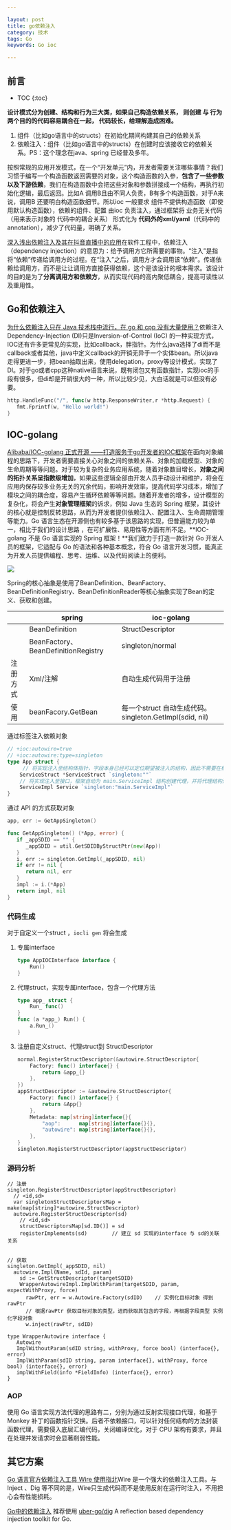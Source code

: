 ```yaml
---

layout: post
title: go依赖注入
category: 技术
tags: Go
keywords: Go ioc

---
```


## 前言

* TOC
{:toc}

**设计模式分为创建、结构和行为三大类，如果自己构造依赖关系， 则创建 与 行为 两个目的的代码容易耦合在一起， 代码较长，给理解造成困难。**

1. 组件（比如go语言中的structs）在初始化期间构建其自己的依赖关系
2. 依赖注入：组件（比如go语言中的structs）在创建时应该接收它的依赖关系。PS：这个理念在java、spring 已经普及多年。

按照常规的应用开发模式，在一个“开发单元”内，开发者需要关注哪些事情？我们习惯于编写一个构造函数返回需要的对象，这个构造函数的入参，**包含了一些参数以及下游依赖**，我们在构造函数中会把这些对象和参数拼接成一个结构，再执行初始化逻辑，最后返回。比如A 调用B且由不同人负责，B有多个构造函数，对于A来说，调用B 还要明白构造函数细节。所以ioc 一般要求 组件不提供构造函数（即使用默认构造函数），依赖的组件、配置 由ioc 负责注入，通过框架将 业务无关代码（用来表示对象的 代码中的耦合关系） 形式化为 **代码外的xml/yaml**（代码中的annotation），减少了代码量，明确了关系。

[深入浅出依赖注入及其在抖音直播中的应用](https://mp.weixin.qq.com/s/Zp-OqCVVr9CbDv1Y1zWN-w)在软件工程中，依赖注入（dependency injection）的意思为：给予调用方它所需要的事物。“注入”是指将“依赖”传递给调用方的过程。在“注入”之后，调用方才会调用该“依赖”。传递依赖给调用方，而不是让让调用方直接获得依赖，这个是该设计的根本需求。该设计的目的是为了**分离调用方和依赖方**，从而实现代码的高内聚低耦合，提高可读性以及重用性。


## Go和依赖注入

[为什么依赖注入只在 Java 技术栈中流行，在 go 和 cpp 没有大量使用？](https://www.zhihu.com/question/521822847/answer/2451020694)依赖注入Dependency-Injection (DI)只是Inversion-of-Control (IoC) 的一种实现方式，IOC还有许多更常见的实现，比如callback，胖指针。为什么java选择了di而不是callback或者其他，java中定义callback的开销无异于一个实体bean。所以java走得更进一步，把bean抽取出来，使用delegation，proxy等设计模式，实现了DI。对于go或者cpp这种native语言来说，既有闭包又有函数指针，实现ioc的手段有很多，但di却是开销很大的一种，所以比较少见，大白话就是可以但没有必要。

```go
http.HandleFunc("/", func(w http.ResponseWriter,r *http.Request) {
   fmt.Fprintf(w, "Hello world!")
}
```

## IOC-golang

[Alibaba/IOC-golang 正式开源 ——打造服务于go开发者的IOC框架](https://mp.weixin.qq.com/s/Ar-JdkrQ5NnCWcGOoCuVgg)在面向对象编程的思路下，开发者需要直接关心对象之间的依赖关系、对象的加载模型、对象的生命周期等等问题。对于较为复杂的业务应用系统，随着对象数目增长，**对象之间的拓扑关系呈指数级增加**，如果这些逻辑全部由开发人员手动设计和维护，将会在应用内保存较多业务无关的冗余代码，影响开发效率，提高代码学习成本，增加了模块之间的耦合度，容易产生循环依赖等等问题。随着开发者的增多，设计模型的复杂化，将会产生**对象管理框架**的诉求，例如 Java 生态的 Spring 框架，其设计的核心就是控制反转思路，从而为开发者提供依赖注入、配置注入、生命周期管理等能力。Go 语言生态在开源侧也有较多基于该思路的实现，但普遍能力较为单一，相比于我们的设计思路 ，在可扩展性、易用性等方面有所不足。**IOC-golang 不是 Go 语言实现的 Spring 框架！**我们致力于打造一款针对 Go 开发人员的框架，它适配与 Go 的语法和各种基本概念，符合 Go 语言开发习惯，能真正为开发人员提供编程、思考、运维、以及代码阅读上的便利。

![](/public/upload/go/go_ioc_layer.png)

Spring的核心抽象是使用了BeanDefinition、BeanFactory、BeanDefinitionRegistry、BeanDefinitionReader等核心抽象实现了Bean的定义、获取和创建。

||spring|ioc-golang|
|---|---|---|
||BeanDefinition|StructDescriptor|
||BeanFactory、BeanDefinitionRegistry|singleton/normal|
|注册方式|Xml/注解|自动生成代码用于注册|
|使用|beanFacory.GetBean|每一个struct 自动生成代码。singleton.GetImpl(sdid, nil)|


通过标签注入依赖对象

```go
// +ioc:autowire=true
// +ioc:autowire:type=singleton
type App struct {
     // 将实现注入至结构体指针，字段本身已经可以定位期望被注入的结构，因此不需要在标签中给定期望被注入的结构名
    ServiceStruct *ServiceStruct `singleton:""`
    // 将实现注入至接口，框架自动为 main.ServiceImpl 结构创建代理，并将代理结构注入在 ServiceImpl 字段
    ServiceImpl Service `singleton:"main.ServiceImpl"`
}
```

通过 API 的方式获取对象

```go
app, err := GetAppSingleton()

func GetAppSingleton() (*App, error) {
   if _appSDID == "" {
      _appSDID = util.GetSDIDByStructPtr(new(App))
   }
   i, err := singleton.GetImpl(_appSDID, nil)
   if err != nil {
      return nil, err
   }
   impl := i.(*App)
   return impl, nil
}
```

### 代码生成

对于自定义一个struct ，`iocli gen` 将会生成 
1. 专属interface
    ```go
    type AppIOCInterface interface {
        Run()
    }
    ```
2. 代理struct，实现专属interface，包含一个代理方法
    ```go
    type app_ struct {
        Run_ func()
    }
    func (a *app_) Run() {
        a.Run_()
    }
    ```
3. 注册自定义struct、代理struct到 StructDescriptor
    ```go
    normal.RegisterStructDescriptor(&autowire.StructDescriptor{
        Factory: func() interface{} {
            return &app_{}
        },
    })
    appStructDescriptor := &autowire.StructDescriptor{
        Factory: func() interface{} {
            return &App{}
        },
        Metadata: map[string]interface{}{
            "aop":      map[string]interface{}{},
            "autowire": map[string]interface{}{},
        },
    }
    singleton.RegisterStructDescriptor(appStructDescriptor)
    ```

### 源码分析

```
// 注册
singleton.RegisterStructDescriptor(appStructDescriptor)
  // <id,sd>
  var singletonStructDescriptorsMap = make(map[string]*autowire.StructDescriptor)
  autowire.RegisterStructDescriptor(sd)
    // <id,sd>
    structDescriptorsMap[sd.ID()] = sd
    registerImplements(sd)        // 建立 sd 实现的interface 与 sd的关联关系


// 获取
singleton.GetImpl(_appSDID, nil)
  autowire.Impl(Name, sdId, param)
    sd := GetStructDescriptor(targetSDID)
    WrapperAutowireImpl.ImplWithParam(targetSDID, param, expectWithProxy, force)
      rawPtr, err = w.Autowire.Factory(sdID)    // 实例化目标对象 得到 rawPtr
      // 根据rawPtr 获取目标对象的类型，进而获取其包含的字段，再根据字段类型 实例化字段对象
      w.inject(rawPtr, sdID)    

type WrapperAutowire interface {
   Autowire
   ImplWithoutParam(sdID string, withProxy, force bool) (interface{}, error)
   ImplWithParam(sdID string, param interface{}, withProxy, force bool) (interface{}, error)
   implWithField(info *FieldInfo) (interface{}, error)
}
```

### AOP

使用 Go 语言实现方法代理的思路有二，分别为通过反射实现接口代理，和基于 Monkey 补丁的函数指针交换。后者不依赖接口，可以针对任何结构的方法封装函数代理，需要侵入底层汇编代码，关闭编译优化，对于 CPU 架构有要求，并且在处理并发请求时会显著削弱性能。


## 其它方案

[Go 语言官方依赖注入工具 Wire 使用指北](https://mp.weixin.qq.com/s/yHB9BzEGIki1fyjYojdpYQ)Wire 是一个强大的依赖注入工具。与 Inject 、Dig 等不同的是，Wire只生成代码而不是使用反射在运行时注入，不用担心会有性能损耗。

[Go中的依赖注入](https://www.jianshu.com/p/cb3682ad34a7) 推荐使用 [uber-go/dig](https://github.com/uber-go/dig) 
A reflection based dependency injection toolkit for Go.